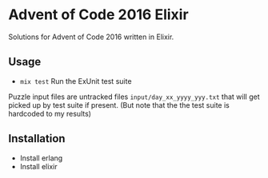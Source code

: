 # Advent of Code 2016 Elixir
Solutions for Advent of Code 2016 written in Elixir.

## Usage
- `mix test` Run the ExUnit test suite

Puzzle input files are untracked files `input/day_xx_yyyy_yyy.txt` that will get
picked up by test suite if present. (But note that the the test suite is
hardcoded to my results)

## Installation
- Install erlang
- Install elixir
